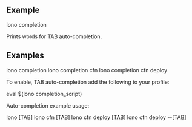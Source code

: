 ## Example

  lono completion

Prints words for TAB auto-completion.

## Examples

  lono completion
  lono completion cfn
  lono completion cfn deploy

To enable, TAB auto-completion add the following to your profile:

  eval $(lono completion_script)

Auto-completion example usage:

  lono [TAB]
  lono cfn [TAB]
  lono cfn deploy [TAB]
  lono cfn deploy --[TAB]
